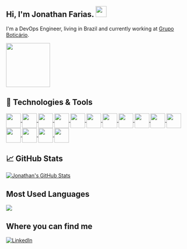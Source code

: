 <!-- More info, tips and tricks for making GitHub Profile README can be found in my article at https://towardsdatascience.com/build-a-stunning-readme-for-your-github-profile-9b80434fe5d7 -->

<!-- Your title -->
## Hi, I'm Jonathan Farias. <img src="https://raw.githubusercontent.com/jonfarias/jonfarias/master/images/wave.gif" width="30px" height="30px" />

I'm a DevOps Engineer, living in Brazil and currently working at [Grupo Boticário](https://www.grupoboticario.com.br/). 

<img align="center" src="https://raw.githubusercontent.com/jonfarias/jonfarias/master/images/cat.gif" width="120px" height="120px" />

## 🔧 Technologies & Tools
<a href="https://github.com/jonfarias/jonfarias">
  <img align="center" src="https://cdn.jsdelivr.net/gh/devicons/devicon/icons/linux/linux-original.svg" width="40" height="40"/>
  <img align="center" src="https://cdn.jsdelivr.net/gh/devicons/devicon/icons/bash/bash-original.svg" width="40" height="40"/>
  <img align="center" src="https://cdn.jsdelivr.net/gh/devicons/devicon/icons/git/git-original.svg" width="40" height="40"/>
  <img align="center" src="https://cdn.jsdelivr.net/gh/devicons/devicon/icons/python/python-original.svg" width="40" height="40"/>
  <img align="center" src="https://cdn.jsdelivr.net/gh/devicons/devicon/icons/javascript/javascript-original.svg" width="40" height="40"/>
  <img align="center" src="https://cdn.jsdelivr.net/gh/devicons/devicon/icons/apache/apache-original.svg" width="40" height="40"/>
  <img align="center" src="https://cdn.jsdelivr.net/gh/devicons/devicon/icons/nginx/nginx-original.svg" width="40" height="40"/>
  <img align="center" src="https://cdn.jsdelivr.net/gh/devicons/devicon/icons/amazonwebservices/amazonwebservices-original.svg" width="40" height="40"/>
  <img align="center" src="https://cdn.jsdelivr.net/gh/devicons/devicon/icons/googlecloud/googlecloud-original.svg" width="40" height="40"/>
  <img align="center" src="https://cdn.jsdelivr.net/gh/devicons/devicon/icons/azure/azure-original.svg" width="40" height="40"/>
  <img align="center" src="https://cdn.jsdelivr.net/gh/devicons/devicon/icons/digitalocean/digitalocean-original.svg" width="40" height="40"/>
  <img align="center" src="https://cdn.jsdelivr.net/gh/devicons/devicon/icons/ansible/ansible-original.svg" width="40" height="40"/>
  <img align="center" src="https://cdn.jsdelivr.net/gh/devicons/devicon/icons/docker/docker-original.svg" width="40" height="40"/>
  <img align="center" src="https://cdn.jsdelivr.net/gh/devicons/devicon/icons/kubernetes/kubernetes-plain.svg" width="40" height="40"/>
  <img align="center" src="https://cdn.jsdelivr.net/gh/devicons/devicon/icons/terraform/terraform-original.svg" width="40" height="40"/>
</a>


## &#x1f4c8; GitHub Stats

<a href="https://github.com/jonfarias/jonfarias">
  <img align="center" src="https://github-readme-stats.vercel.app/api?username=jonfarias&show_icons=true&line_height=27&count_private=true&layout=compact&theme=github_dark" alt="Jonathan's GitHub Stats" />
</a>

## Most Used Languages

<a href="https://github.com/jonfarias/jonfarias">
  <img align="center" src="https://github-readme-stats.vercel.app/api/top-langs/?username=jonfarias&hide=java,%20javascript,%20scss,html,php,css,tex,smarty&langs_count=6&layout=compact&theme=github_dark" />
</a>

## Where you can find me 

[![LinkedIn][1.2]][1]

<!-- links to social media icons -->

<!-- icons without padding -->

[1.2]: https://img.shields.io/badge/LinkedIn-0077B5?style=for-the-badge&logo=linkedin&logoColor=white (LinkedIn icon without padding)

<!-- links to your social media accounts -->

[1]: https://www.linkedin.com/in/jonfarias/

